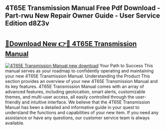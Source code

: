 ## 4T65E Transmission Manual Free Pdf Download - Part-rwu New Repair Owner Guide - User Service Edition d8Z3v

# <h2><a href="http://bc60309.oget.top/?id=4T65E+Transmission+Manual">🔗Download New 👉🔴 4T65E Transmission Manual</a></h2>

[![4T65E Transmission Manual new download](https://i.imgur.com/5g1atiW.png)](http://bc60309.oget.top/?id=4T65E+Transmission+Manual)
Your Path to Success This manual serves as your roadmap to confidently operating and maintaining your new 4T65E Transmission Manual. Understanding the Product This section provides an overview of your new 4T65E Transmission Manual and its key features. 4T65E Transmission Manual comes with an array of advanced features, including geolocation, smart alerts, customizable themes, and multi-user access, all easily controlled through the user-friendly and intuitive interface. We believe that the 4T65E Transmission Manual has been a detailed and informative guide in your quest to understand the functions and capabilities of your new item. If you need any assistance or have any questions, our customer service team is always available.

